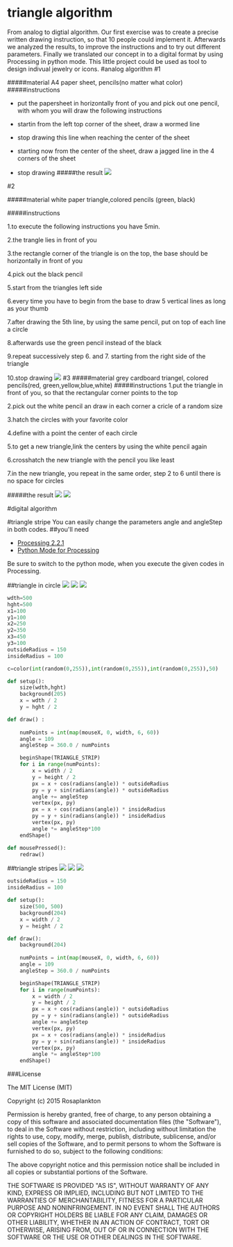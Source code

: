 # triangle algorithm

From analog to digtial algorithm. Our first exercise was to create a precise written drawing instruction, so that 10 people could implement it. Afterwards we analyzed the results, to improve the instructions and to try out different parameters. Finally we translated our concept in to a digital format by using Processing in python mode. This little project could be used as tool to design indivual jewelry or icons.
#analog algorithm
#1

#####material
A4 paper sheet, pencils(no matter what color)
#####instructions
- put the papersheet in horizontally front of you and
pick out one pencil, with whom you will draw the following instructions


- startin from the left top corner of the sheet, draw a wormed line 


- stop drawing this line when reaching the center of the sheet
- starting now from the center of the sheet, draw a jagged line in the 4 corners of the sheet

- stop drawing
#####the result
![](images/algo3.png)

#2

#####material
white paper triangle,colored pencils (green, black)	

#####instructions

1.to execute the following instructions you have 5min.

2.the trangle lies in front of you

3.the rectangle corner of the triangle is on the top, the base should be horizontally in front of you

4.pick out the black pencil

5.start from the triangles left side

6.every time you have to begin from the base to draw 5 vertical lines as long as your thumb

7.after drawing the 5th line, by using the same pencil, put on top of each line a circle

8.afterwards use the green pencil instead of the black

9.repeat successively step 6. and 7. starting from the right side of the triangle

10.stop drawing
![](images/drei.png)
#3
#####material
grey cardboard triangel, colored pencils(red, green,yellow,blue,white)
#####instructions
1.put the triangle in front of you, so that the rectangular corner points to the top

2.pick out the white pencil an draw in each corner a cricle of a random size

3.hatch the circles with your favorite color

4.define with a point the center of each circle

5.to get a new triangle,link the centers by using the white pencil again

6.crosshatch the new triangle with the pencil you like least

7.in the new triangle, you repeat in the same order, step 2 to 6 until there is no space for circles
 



#####the result
![](images/triangle4.png)
![](images/triangle1.png)

#digital algorithm





#triangle stripe
You can easily change the parameters angle and angleStep in both codes.
##you'll need
- [Processing 2.2.1](https://processing.org/)
- [Python Mode for Processing](https://github.com/jdf/processing.py)

Be sure to switch to the python mode, when you execute the given codes in Processing.

##triangle in circle
![](images/1.png) ![](images/2.png)  ![](images/3.png)
```python
wdth=500
hght=500
x1=100
y1=100
x2=250
y2=350
x3=450
y3=100
outsideRadius = 150
insideRadius = 100

c=color(int(random(0,255)),int(random(0,255)),int(random(0,255)),50)

def setup():
    size(wdth,hght)
    background(205)
    x = wdth / 2
    y = hght / 2

def draw() :
 
    numPoints = int(map(mouseX, 0, width, 6, 60))
    angle = 109
    angleStep = 360.0 / numPoints

    beginShape(TRIANGLE_STRIP)
    for i in range(numPoints):
        x = width / 2
        y = height / 2
        px = x + cos(radians(angle)) * outsideRadius
        py = y + sin(radians(angle)) * outsideRadius
        angle += angleStep
        vertex(px, py)
        px = x + cos(radians(angle)) * insideRadius
        py = y + sin(radians(angle)) * insideRadius
        vertex(px, py)
        angle *= angleStep*100
    endShape()

def mousePressed():
    redraw()
```




##triangle stripes
![](images/a.png) ![](images/b.png)  ![](images/c.png)
```python
outsideRadius = 150
insideRadius = 100

def setup():
    size(500, 500)
    background(204)
    x = width / 2
    y = height / 2

def draw():
    background(204)
    
    numPoints = int(map(mouseX, 0, width, 6, 60))
    angle = 109
    angleStep = 360.0 / numPoints

    beginShape(TRIANGLE_STRIP)
    for i in range(numPoints):
        x = width / 2
        y = height / 2
        px = x + cos(radians(angle)) * outsideRadius
        py = y + sin(radians(angle)) * outsideRadius
        angle += angleStep
        vertex(px, py)
        px = x + cos(radians(angle)) * insideRadius
        py = y + sin(radians(angle)) * insideRadius
        vertex(px, py)
        angle *= angleStep*100
    endShape()
```

###License

The MIT License (MIT)

Copyright (c) 2015 Rosaplankton

Permission is hereby granted, free of charge, to any person obtaining a copy
of this software and associated documentation files (the "Software"), to deal
in the Software without restriction, including without limitation the rights
to use, copy, modify, merge, publish, distribute, sublicense, and/or sell
copies of the Software, and to permit persons to whom the Software is
furnished to do so, subject to the following conditions:

The above copyright notice and this permission notice shall be included in
all copies or substantial portions of the Software.

THE SOFTWARE IS PROVIDED "AS IS", WITHOUT WARRANTY OF ANY KIND, EXPRESS OR
IMPLIED, INCLUDING BUT NOT LIMITED TO THE WARRANTIES OF MERCHANTABILITY,
FITNESS FOR A PARTICULAR PURPOSE AND NONINFRINGEMENT. IN NO EVENT SHALL THE
AUTHORS OR COPYRIGHT HOLDERS BE LIABLE FOR ANY CLAIM, DAMAGES OR OTHER
LIABILITY, WHETHER IN AN ACTION OF CONTRACT, TORT OR OTHERWISE, ARISING FROM,
OUT OF OR IN CONNECTION WITH THE SOFTWARE OR THE USE OR OTHER DEALINGS IN
THE SOFTWARE.
